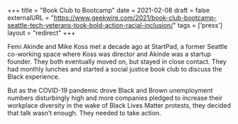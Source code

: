 +++
title = "Book Club to Bootcamp"
date = 2021-02-08
draft = false
externalURL = "https://www.geekwire.com/2021/book-club-bootcamp-seattle-tech-veterans-took-bold-action-racial-inclusion/"
tags = ['press']
layout = "redirect"
+++

Femi Akinde and Mike Koss met a decade ago at StartPad, a former Seattle
co-working space where Koss was director and Akinde was a startup founder. They
both eventually moved on, but stayed in close contact. They had monthly lunches
and started a social justice book club to discuss the Black experience.

But as the COVID-19 pandemic drove Black and Brown unemployment numbers
disturbingly high and more companies pledged to increase their workplace
diversity in the wake of Black Lives Matter protests, they decided that talk
wasn’t enough. They needed to take action.
